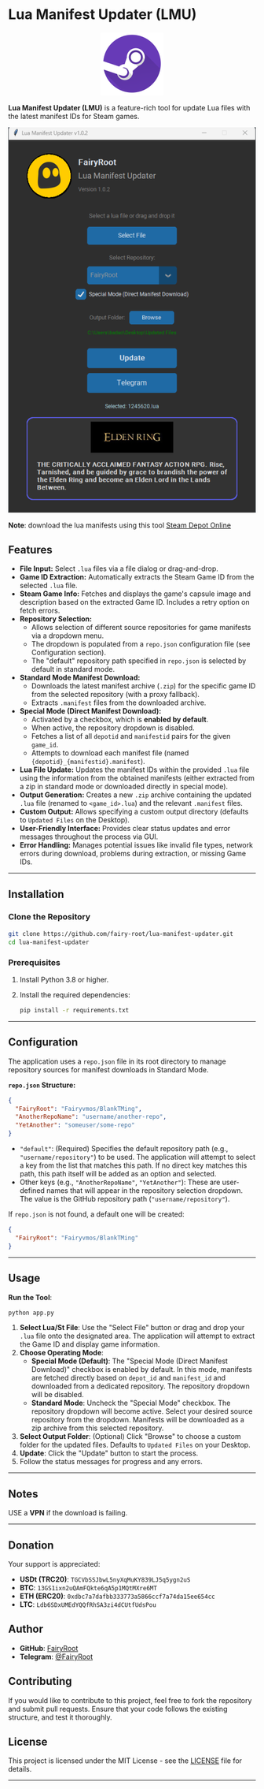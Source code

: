 # Lua Manifest Updater (LMU)

<div align="center">
  <img src="imgs/app.png" alt="LMU Logo" width="128" height="128">
</div>

**Lua Manifest Updater (LMU)** is a feature-rich tool for update Lua files with the latest manifest IDs for Steam games.

<div align="center">
  <img src="imgs/preview.png" alt="LMU Preview">
</div>


**Note**: download the lua manifests using this tool
[Steam Depot Online](https://github.com/fairy-root/steam-depot-online)

## Features

*   **File Input:** Select `.lua` files via a file dialog or drag-and-drop.
*   **Game ID Extraction:** Automatically extracts the Steam Game ID from the selected `.lua` file.
*   **Steam Game Info:** Fetches and displays the game's capsule image and description based on the extracted Game ID. Includes a retry option on fetch errors.
*   **Repository Selection:**
    *   Allows selection of different source repositories for game manifests via a dropdown menu.
    *   The dropdown is populated from a `repo.json` configuration file (see Configuration section).
    *   The "default" repository path specified in `repo.json` is selected by default in standard mode.
*   **Standard Mode Manifest Download:**
    *   Downloads the latest manifest archive (`.zip`) for the specific game ID from the selected repository (with a proxy fallback).
    *   Extracts `.manifest` files from the downloaded archive.
*   **Special Mode (Direct Manifest Download):**
    *   Activated by a checkbox, which is **enabled by default**.
    *   When active, the repository dropdown is disabled.
    *   Fetches a list of all `depotid` and `manifestid` pairs for the given `game_id`.
    *   Attempts to download each manifest file (named `{depotid}_{manifestid}.manifest`).
*   **Lua File Update:** Updates the manifest IDs within the provided `.lua` file using the information from the obtained manifests (either extracted from a zip in standard mode or downloaded directly in special mode).
*   **Output Generation:** Creates a new `.zip` archive containing the updated `.lua` file (renamed to `<game_id>.lua`) and the relevant `.manifest` files.
*   **Custom Output:** Allows specifying a custom output directory (defaults to `Updated Files` on the Desktop).
*   **User-Friendly Interface:** Provides clear status updates and error messages throughout the process via GUI.
*   **Error Handling:** Manages potential issues like invalid file types, network errors during download, problems during extraction, or missing Game IDs.

---

## Installation

### Clone the Repository

```bash
git clone https://github.com/fairy-root/lua-manifest-updater.git
cd lua-manifest-updater
```

### Prerequisites

1. Install Python 3.8 or higher.
2. Install the required dependencies:

   ```bash
   pip install -r requirements.txt
   ```

---

## Configuration

The application uses a `repo.json` file in its root directory to manage repository sources for manifest downloads in Standard Mode.

**`repo.json` Structure:**

```json
{
  "FairyRoot": "Fairyvmos/BlankTMing",
  "AnotherRepoName": "username/another-repo",
  "YetAnother": "someuser/some-repo"
}
```

*   `"default"`: (Required) Specifies the default repository path (e.g., `"username/repository"`) to be used. The application will attempt to select a key from the list that matches this path. If no direct key matches this path, this path itself will be added as an option and selected.
*   Other keys (e.g., `"AnotherRepoName"`, `"YetAnother"`): These are user-defined names that will appear in the repository selection dropdown. The value is the GitHub repository path (`"username/repository"`).

If `repo.json` is not found, a default one will be created:
```json
{
  "FairyRoot": "Fairyvmos/BlankTMing"
}
```

---

## Usage

**Run the Tool**:

   ```bash
   python app.py
   ```

1.  **Select Lua/St File**: Use the "Select File" button or drag and drop your `.lua` file onto the designated area. The application will attempt to extract the Game ID and display game information.
2.  **Choose Operating Mode**:
    *   **Special Mode (Default)**: The "Special Mode (Direct Manifest Download)" checkbox is enabled by default. In this mode, manifests are fetched directly based on `depot_id` and `manifest_id` and downloaded from a dedicated repository. The repository dropdown will be disabled.
    *   **Standard Mode**: Uncheck the "Special Mode" checkbox. The repository dropdown will become active. Select your desired source repository from the dropdown. Manifests will be downloaded as a zip archive from this selected repository.
3.  **Select Output Folder**: (Optional) Click "Browse" to choose a custom folder for the updated files. Defaults to `Updated Files` on your Desktop.
4.  **Update**: Click the "Update" button to start the process.
5.  Follow the status messages for progress and any errors.

---

## Notes

USE a **VPN** if the download is failing.

---

## Donation

Your support is appreciated:

- **USDt (TRC20)**: `TGCVbSSJbwL5nyXqMuKY839LJ5q5ygn2uS`
- **BTC**: `13GS1ixn2uQAmFQkte6qA5p1MQtMXre6MT`
- **ETH (ERC20)**: `0xdbc7a7dafbb333773a5866ccf7a74da15ee654cc`
- **LTC**: `Ldb6SDxUMEdYQQfRhSA3zi4dCUtfUdsPou`

## Author

- **GitHub**: [FairyRoot](https://github.com/fairy-root)
- **Telegram**: [@FairyRoot](https://t.me/FairyRoot)

## Contributing

If you would like to contribute to this project, feel free to fork the repository and submit pull requests. Ensure that your code follows the existing structure, and test it thoroughly.

## License

This project is licensed under the MIT License - see the [LICENSE](LICENSE) file for details.

---
